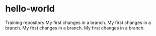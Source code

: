 # hello-world
Training repository
My first changes in a branch.
My first changes in a branch.
My first changes in a branch.
My first changes in a branch.
